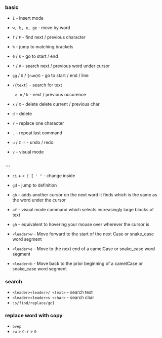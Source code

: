### basic

- `i` - insert mode
- `w, b, e, ge` - move by word
- `f` / `F` - find next / previous character
- `%` - jump to matching brackets
- `0` / `$` - go to start / end
- `*` / `#` - search next / previous word under cursor
- `gg` / `G` / `{num}G` - go to start / end / line
- `/{text}` - search for text

  - `n` / `N` - next / previous occurence

- `x` / `X` - delete delete current / previous char
- `d` - delete
- `r` - replace one character
- `.` - repeat last command
- `u` / `C-r` - undo / redo

- `v` - visual mode

### ...

- `ci` + `< { [ ' "` - change inside
- `gd` - jump to definition
- `gb` - adds another cursor on the next word it finds which is the same as the word under the cursor
- `af` - visual mode command which selects increasingly large blocks of text
- `gh` - equivalent to hovering your mouse over wherever the cursor is

- `<leader>w` - Move forward to the start of the next Case or snake_case word segment
- `<leader>e` - Move to the next end of a camelCase or snake_case word segment
- `<leader>b` - Move back to the prior beginning of a camelCase or snake_case word segment

### search

- `<leader><leader>/ <text>` - search text
- `<leader><leader>s <char>` - search char
- `:s/find/replace/gcI`

### replace word with copy

- `bvep`
- `cw` > `C-r` > `0`
